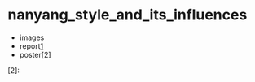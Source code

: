 # nanyang_style_and_its_influences

- images
- report[1]
- poster[2]

[1]:https://github.com/johnlim2019/chen_wen_hsi_and_his_influences/blob/main/john_lim_jie_sheng_Jan2022_introToDH_Final_Assignment.docx
[2]:
